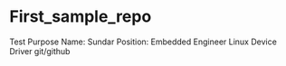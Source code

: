 # First_sample_repo
Test Purpose
Name: Sundar
Position: Embedded Engineer
Linux Device Driver
git/github
